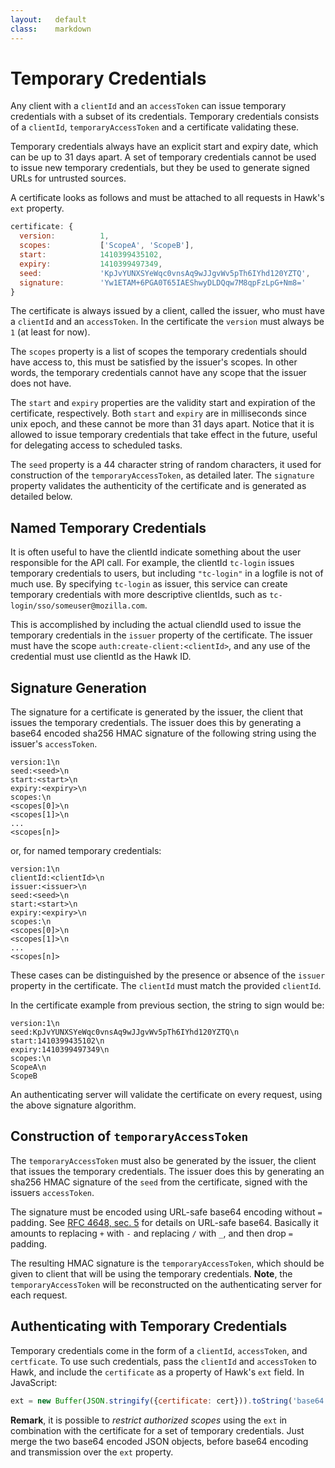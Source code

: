 ```yaml
---
layout:   default
class:    markdown
---
```

Temporary Credentials
=====================

Any client with a `clientId` and an `accessToken` can issue temporary
credentials with a subset of its credentials. Temporary credentials consists of
a `clientId`, `temporaryAccessToken` and a certificate validating these.

Temporary credentials always have an explicit start and expiry date, which can
be up to 31 days apart. A set of temporary credentials cannot be used to issue
new temporary credentials, but they be used to generate signed URLs for
untrusted sources.

A certificate looks as follows and must be attached to all requests in Hawk's `ext` property.

```js
certificate: {
  version:          1,
  scopes:           ['ScopeA', 'ScopeB'],
  start:            1410399435102,
  expiry:           1410399497349,
  seed:             'KpJvYUNXSYeWqc0vnsAq9wJJgvWv5pTh6IYhd120YZTQ',
  signature:        'Yw1ETAM+6PGA0T65IAEShwyDLDQqw7M8qpFzLpG+Nm8='
}
```

The certificate is always issued by a client, called the issuer, who must
have a `clientId` and an `accessToken`. In the certificate the `version` must
always be `1` (at least for now).

The `scopes` property is a list of scopes the temporary credentials should have
access to, this must be satisfied by the issuer's scopes.  In other words, the
temporary credentials cannot have any scope that the issuer does not have.

The `start` and `expiry` properties are the validity start and expiration of the
certificate, respectively. Both `start` and `expiry` are in milliseconds since
unix epoch, and these cannot be more than 31 days apart. Notice that it is
allowed to issue temporary credentials that take effect in the future, useful
for delegating access to scheduled tasks.

The `seed` property is a 44 character string of random characters, it used for
construction of the `temporaryAccessToken`, as detailed later. The `signature`
property validates the authenticity of the certificate and is generated as
detailed below.

Named Temporary Credentials
---------------------------

It is often useful to have the clientId indicate something about the user
responsible for the API call.  For example, the clientId `tc-login` issues
temporary credentials to users, but including `"tc-login"` in a logfile is not
of much use.  By specifying `tc-login` as issuer, this service can create
temporary credentials with more descriptive clientIds, such as
`tc-login/sso/someuser@mozilla.com`.

This is accomplished by including the actual cliendId used to issue the
temporary credentials in the  `issuer` property of the certificate.  The
issuer must have the scope `auth:create-client:<clientId>`, and any use of the
credential must use clientId as the Hawk ID.

Signature Generation
--------------------
The signature for a certificate is generated by the issuer, the client that
issues the temporary credentials. The issuer does this by generating a
base64 encoded sha256 HMAC signature of the following string using the
issuer's `accessToken`.

```
version:1\n
seed:<seed>\n
start:<start>\n
expiry:<expiry>\n
scopes:\n
<scopes[0]>\n
<scopes[1]>\n
...
<scopes[n]>
```

or, for named temporary credentials:

```
version:1\n
clientId:<clientId>\n
issuer:<issuer>\n
seed:<seed>\n
start:<start>\n
expiry:<expiry>\n
scopes:\n
<scopes[0]>\n
<scopes[1]>\n
...
<scopes[n]>
```

These cases can be distinguished by the presence or absence of the `issuer`
property in the certificate.  The `clientId` must match the provided
`clientId`.

In the certificate example from previous section, the string to sign would be:

```
version:1\n
seed:KpJvYUNXSYeWqc0vnsAq9wJJgvWv5pTh6IYhd120YZTQ\n
start:1410399435102\n
expiry:1410399497349\n
scopes:\n
ScopeA\n
ScopeB
```

An authenticating server will validate the certificate on every request, using
the above signature algorithm.


Construction of `temporaryAccessToken`
--------------------------------------
The `temporaryAccessToken` must also be generated by the issuer, the client
that issues the temporary credentials. The issuer does this by generating an
sha256 HMAC signature of the `seed` from the certificate, signed with the
issuers `accessToken`.

The signature must be encoded using URL-safe base64 encoding without `=`
padding. See [RFC 4648, sec. 5](http://tools.ietf.org/html/rfc4648#section-5)
for details on URL-safe base64. Basically it amounts to replacing `+` with `-`
and replacing `/` with `_`, and then drop `=` padding.

The resulting HMAC signature is the `temporaryAccessToken`, which should be
given to client that will be using the temporary credentials. **Note**, the
`temporaryAccessToken` will be reconstructed on the authenticating server for
each request.


Authenticating with Temporary Credentials
-----------------------------------------

Temporary credentials come in the form of a `clientId`, `accessToken`, and
`certficate`.  To use such credentials, pass the `clientId` and `accessToken` to Hawk,
and include the `certificate` as a property of Hawk's `ext` field.  In JavaScript:

```js
ext = new Buffer(JSON.stringify({certificate: cert})).toString('base64');
```

**Remark**, it is possible to _restrict authorized scopes_ using the `ext` in
combination with the certificate for a set of temporary credentials. Just merge
the two base64 encoded JSON objects, before base64 encoding and transmission
over the `ext` property.
